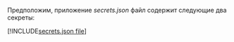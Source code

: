 Предположим, приложение *secrets.json* файл содержит следующие два секреты:

[!INCLUDE[secrets.json file](secrets-json-file.md)]
